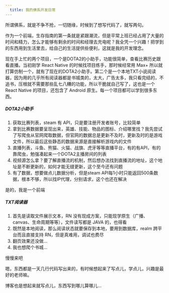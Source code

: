 ```yaml
---
  title: 我的佛系开发日常
---
```


所谓佛系，就是不争不抢，一切随缘，时候到了想写代码了，就写两句。

作为一个前端，生存指南的第一条就是紧跟潮流，但是平常上班已经占用了大量的时间和精力，怎么才能够有剩余的时间和经理去充电呢？我全凭一个兴趣！把学到的东西用到生活里去，给自己的生活提供些便利，这就是我的开发理念。

现在手上忙的两个项目，一个是DOTA2的小助手，功能很简单，查看比赛历史跟看直播。当初刚学 React Native 的时候找项目练手，那时候经常用 Max+ 所以就打算仿制一个，就有了现在的DOTA2小助手。第二个是一个本地TXT小说阅读器，因为用的几乎所有阅读器都是书城类的，太大，广告太多，我只看完结的，不追书，压根就不需要那些乱七八糟的功能，所以干脆就自己写了，这也是一个 React Native 的项目，还包含了 Android 原生。每一个项目都可以学到很多东西。

##### DOTA2小助手

1. 获取比赛列表，steam 有 API，只是要注册开发者账号，比较简单
2. 拿到比赛数据要呈现出来，英雄、技能、物品的图标、介绍哪里找？我先尝试了写爬虫从官网爬取数据，但官网的数据总是更新不及时，更新及时的是游戏文件，所以最后这些静态的数据来源是直接解析游戏内的文件
3. 直播列表，斗鱼、熊猫、火猫、战旗、虎牙等等直播平台，有的有API，有的靠爬虫，勉强凑起来一个DOTA2主播房间的列表
4. 视频源怎么拿？要了解直播流的机制，然后想办法找到直播流的地址，这个地址是不断更新的，如何才能无缝更新，这个至今还有问题
5. 有了数据，想要做点儿数据分析，但是steam API每1小时只能返回500条数据，根本不够，所以找IP代理，分别请求，这个也还在解决

是的，我是一个前端

##### TXT阅读器

1. 首先是读取文件展示文本，RN 没有现成方案，只能现学原生（广播、canvas、生命周期等等），文件读写都是 JAVA 的，也得看
2. 既然是本地阅读，那么阅读状态就要保存到本地，要用到数据库，realm 跨平台而且直接支持 RN，但是真难用，调试也费尽
3. 翻页效果还没做...
4. 我也想爬个书城...

慢慢来吧

嗯，东西都是一天几行代码写出来的，有时候想起来了写点儿，学点儿，兴趣是最好的老师嘛。

博客也是想起来就写点儿，东西写到哪儿算哪儿...